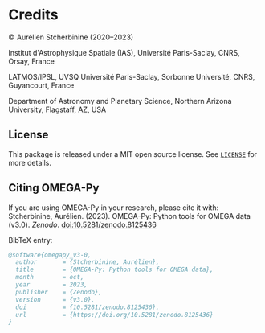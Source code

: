# Credits

© Aurélien Stcherbinine (2020–2023)

Institut d'Astrophysique Spatiale (IAS), Université Paris-Saclay, CNRS, Orsay, France

LATMOS/IPSL, UVSQ Université Paris-Saclay, Sorbonne Université, CNRS, Guyancourt, France

Department of Astronomy and Planetary Science, Northern Arizona University, Flagstaff, AZ, USA


## License
This package is released under a MIT open source license. See [`LICENSE`](https://github.com/AStcherbinine/omegapy/blob/master/LICENSE) for more details.

## Citing OMEGA-Py
If you are using OMEGA-Py in your research, please cite it with:  
Stcherbinine, Aurélien. (2023). OMEGA-Py: Python tools for OMEGA data (v3.0). *Zenodo*. [doi:10.5281/zenodo.8125436](https://doi.org/10.5281/zenodo.8125436)

BibTeX entry:
~~~bibtex
@software{omegapy_v3-0,
  author       = {Stcherbinine, Aurélien},
  title        = {OMEGA-Py: Python tools for OMEGA data},
  month        = oct,
  year         = 2023,
  publisher    = {Zenodo},
  version      = {v3.0},
  doi          = {10.5281/zenodo.8125436},
  url          = {https://doi.org/10.5281/zenodo.8125436}
}
~~~
